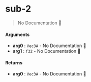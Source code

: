 # sub\-2

> No Documentation 🚧

#### Arguments

- **arg0** : `Vec3A` \- No Documentation 🚧
- **arg1** : `f32` \- No Documentation 🚧

#### Returns

- **arg0** : `Vec3A` \- No Documentation 🚧